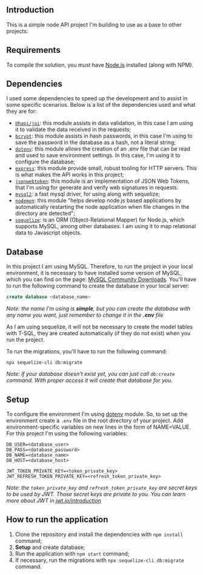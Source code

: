 ## Introduction

This is a simple node API project I'm building to use as a base to other projects.

## Requirements

To compile the solution, you must have [Node.js](https://nodejs.org/en/) installed (along with NPM).

## Dependencies

I used some dependencies to speed up the development and to assist in some specific scenarios. Below is a list of the dependencies used and what they are for:

- [`@hapi/joi`](https://hapi.dev/module/joi/): this module assists in data validation, in this case I am using it to validate the data received in the requests;
- [`bcrypt`](https://github.com/kelektiv/node.bcrypt.js#readme): this module assists in hash passwords, in this case I'm using to save the password in the database as a hash, not a literal string;
- [`dotenv`](https://github.com/motdotla/dotenv#readme): this module allows the creation of an .env file that can be read and used to save environment settings. In this case, I'm using it to configure the database;
- [`express`](https://github.com/expressjs/express#readme): this module provide small, robust tooling for HTTP servers. This is what makes the API works in this project;
- [`jsonwebtoken`](https://github.com/auth0/node-jsonwebtoken#readme): this module is an implementation of JSON Web Tokens, that I'm using for generate and verify web signatures in requests.
- [`mysql2`](https://github.com/sidorares/node-mysql2#readme): a fast mysql driver, for using along with sequelize;
- [`nodemon`](https://nodemon.io/): this module "helps develop node.js based applications by automatically restarting the node application when file changes in the directory are detected";
- [`sequelize`](https://sequelize.org/): is an ORM (Object-Relational Mapper) for Node.js, which supports MySQL, among other databases. I am using it to map relational data to Javascript objects.

## Database

In this project I am using MySQL. Therefore, to run the project in your local environment, it is necessary to have installed some version of MySQL, which you can find on the page: [MySQL Community Downloads](https://dev.mysql.com/downloads/). You'll have to run the following command to create the database in your local server:

```sql
create database <database_name>
```

*Note: the name I'm using is **simple**, but you can create the database with any name you want, just remember to change it in the **.env** file*

As I am using sequelize, it will not be necessary to create the model tables with T-SQL, they are created automatically (if they do not exist) when you run the project.

To run the migrations, you'll have to run the following command:
```
npx sequelize-cli db:migrate 
```
*Note: if your database doesn't exist yet, you can just call `db:create` command. With proper access it will create that database for you.*

## Setup

To configure the environment I'm using [dotenv](https://github.com/motdotla/dotenv#readme) module. So, to set up the environment create a `.env` file in the root directory of your project. Add environment-specific variables on new lines in the form of NAME=VALUE. For this project I'm using the following variables:
```dosini
DB_USER=<database_user>
DB_PASS=<database_password>
DB_NAME=<database_name>
DB_HOST=<database_host>

JWT_TOKEN_PRIVATE_KEY=<token_private_key>
JWT_REFRESH_TOKEN_PRIVATE_KEY=<refresh_token_private_key>
```

*Note: the `token_private_key` and `refresh_token_private_key` are secret keys to be used by JWT. Those secret keys are private to you. You can learn more about JWT in [jwt.io/introduction](https://jwt.io/introduction/)*

## How to run the application

1. Clone the repository and install the dependencies with `npm install` command;
2. **Setup** and create database;
3. Run the application with `npm start` command;
4. If necessary, run the migrations with `npx sequelize-cli db:migrate` command.